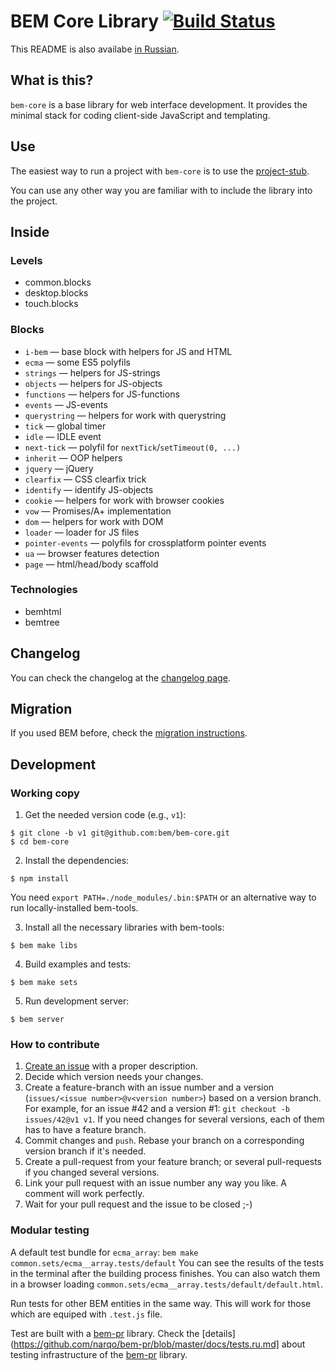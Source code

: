 # BEM Core Library [![Build Status](https://travis-ci.org/bem/bem-core.png)](https://travis-ci.org/bem/bem-core)

This README is also availabe [in
Russian](https://github.com/bem/bem-core/blob/v1/README.ru.md).

## What is this?

`bem-core` is a base library for web interface development.
It provides the minimal stack for coding client-side JavaScript and templating.

## Use

The easiest way to run a project with `bem-core` is to use
the [project-stub](https://github.com/bem/project-stub).

You can use any other way you are familiar with to include the library into
the project.

## Inside

### Levels
  - common.blocks
  - desktop.blocks
  - touch.blocks

### Blocks
  - `i-bem` — base block with helpers for JS and HTML
  - `ecma` — some ES5 polyfils
  - `strings` — helpers for JS-strings
  - `objects` — helpers for JS-objects
  - `functions` — helpers for JS-functions
  - `events` — JS-events
  - `querystring` — helpers for work with querystring
  - `tick` — global timer
  - `idle` — IDLE event
  - `next-tick` — polyfil for `nextTick`/`setTimeout(0, ...)`
  - `inherit` — OOP helpers
  - `jquery` — jQuery
  - `clearfix` — CSS clearfix trick
  - `identify` — identify JS-objects
  - `cookie` — helpers for work with browser cookies
  - `vow` — Promises/A+ implementation
  - `dom` — helpers for work with DOM
  - `loader` — loader for JS files
  - `pointer-events` — polyfils for crossplatform pointer events
  - `ua` — browser features detection
  - `page` — html/head/body scaffold

### Technologies
  - bemhtml
  - bemtree

## Changelog

You can check the changelog at the [changelog page](CHANGELOG.md).

## Migration

If you used BEM before, check the [migration instructions](MIGRATION.md).

## Development

### Working copy

1. Get the needed version code (e.g., `v1`):
```
$ git clone -b v1 git@github.com:bem/bem-core.git
$ cd bem-core
```

2. Install the dependencies:
```
$ npm install
```
You need
`export PATH=./node_modules/.bin:$PATH`
or an alternative way to run locally-installed bem-tools.

3. Install all the necessary libraries with bem-tools:
```
$ bem make libs
```

4. Build examples and tests:
```
$ bem make sets
```

5. Run development server:
```
$ bem server
```

### How to contribute

1. [Create an issue](https://github.com/bem/bem-core/issues/new) with a proper
description.
2. Decide which version needs your changes.
3. Create a feature-branch with an issue number and a version (`issues/<issue
number>@v<version number>`) based on a version branch.
For example, for an issue #42 and a version #1: `git checkout -b issues/42@v1 v1`.
If you need changes for several versions, each of them has to have a feature
branch.
4. Commit changes and `push`. Rebase your branch on a corresponding version
branch if it's needed.
5. Create a pull-request from your feature branch; or several pull-requests if
you changed several versions.
6. Link your pull request with an issue number any way you like. A comment will work
perfectly.
7. Wait for your pull request and the issue to be closed ;-)

### Modular testing

A default test bundle for `ecma_array`: `bem make common.sets/ecma__array.tests/default`
You can see the results of the tests in the terminal after the building process
finishes.
You can also watch them in a browser loading `common.sets/ecma__array.tests/default/default.html`.

Run tests for other BEM entities in the same way. This will work for those which
are equiped with `.test.js` file.

Test are built with a [bem-pr](https://github.com/narqo/bem-pr) library.
Check the
[details](https://github.com/narqo/bem-pr/blob/master/docs/tests.ru.md]
about testing infrastructure of the [bem-pr](https://github.com/narqo/bem-pr)
library.
